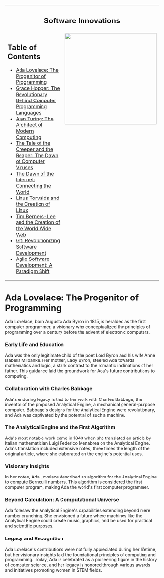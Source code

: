 <table>
  <tr>
    <td colspan="2" align="center"> <h2> Software Innovations </h2> </td></tr>
  <tr>
    <td valign="top">
      <h2>Table of Contents</h2>
      <ul>
        <li><a href="#ada-lovelace-the-progenitor-of-programming">Ada Lovelace: The Progenitor of Programming</a></li>
        <li><a href="#grace-hopper-the-revolutionary-behind-computer-programming-languages">Grace Hopper: The Revolutionary Behind Computer Programming Languages</a></li>
        <li><a href="#alan-turing-the-architect-of-modern-computing">Alan Turing: The Architect of Modern Computing</a></li>
        <li><a href="#the-tale-of-the-creeper-and-the-reaper-the-dawn-of-computer-viruses">The Tale of the Creeper and the Reaper: The Dawn of Computer Viruses</a></li>
        <li><a href="#the-dawn-of-the-internet-connecting-the-world">The Dawn of the Internet: Connecting the World</a></li>
        <li><a href="#linus-torvalds-and-the-creation-of-linux">Linus Torvalds and the Creation of Linux</a></li>
        <li><a href="#tim-berners-lee-and-the-creation-of-the-world-wide-web">Tim Berners-Lee and the Creation of the World Wide Web</a></li>
        <li><a href="#git-revolutionizing-software-development">Git: Revolutionizing Software Development</a></li>
        <li><a href="#agile-software-development-a-paradigm-shift">Agile Software Development: A Paradigm Shift</a></li>
      </ul>
    </td>
    <td align="right" valign="top">
      <img src="https://github.com/AlexandrosLiaskos/Software_Innovators/assets/128935863/684bfbcd-bce9-411b-9ca5-b2df0e3a1ecf" width="300px">
    </td>
  </tr>
</table>



# Ada Lovelace: The Progenitor of Programming

Ada Lovelace, born Augusta Ada Byron in 1815, is heralded as the first computer programmer, a visionary who conceptualized the principles of programming over a century before the advent of electronic computers.

### Early Life and Education

Ada was the only legitimate child of the poet Lord Byron and his wife Anne Isabella Milbanke. Her mother, Lady Byron, steered Ada towards mathematics and logic, a stark contrast to the romantic inclinations of her father. This guidance laid the groundwork for Ada's future contributions to computing.

### Collaboration with Charles Babbage

Ada's enduring legacy is tied to her work with Charles Babbage, the inventor of the proposed Analytical Engine, a mechanical general-purpose computer. Babbage's designs for the Analytical Engine were revolutionary, and Ada was captivated by the potential of such a machine.

### The Analytical Engine and the First Algorithm

Ada's most notable work came in 1843 when she translated an article by Italian mathematician Luigi Federico Menabrea on the Analytical Engine. Ada's translation included extensive notes, three times the length of the original article, where she elaborated on the engine's potential uses.

### Visionary Insights

In her notes, Ada Lovelace described an algorithm for the Analytical Engine to compute Bernoulli numbers. This algorithm is considered the first computer program, making Ada the world's first computer programmer.

### Beyond Calculation: A Computational Universe

Ada foresaw the Analytical Engine's capabilities extending beyond mere number crunching. She envisioned a future where machines like the Analytical Engine could create music, graphics, and be used for practical and scientific purposes.

### Legacy and Recognition

Ada Lovelace's contributions were not fully appreciated during her lifetime, but her visionary insights laid the foundational principles of computing and programming. Today, Ada is celebrated as a pioneering figure in the history of computer science, and her legacy is honored through various awards and initiatives promoting women in STEM fields.
